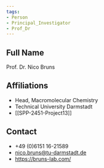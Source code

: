 ```yaml
---
tags: 
- Person
- Principal_Investigator
- Prof_Dr
---
```

## Full Name
Prof. Dr. Nico Bruns

## Affiliations
- Head, Macromolecular Chemistry
- Technical University Darmstadt
- [[SPP-2451-Project13]]
## Contact
- +49 (0)6151 16-21589
- nico.bruns@tu-darmstadt.de
- https://bruns-lab.com/
